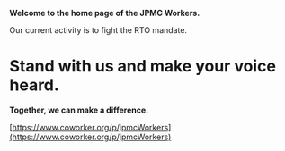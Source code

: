 **Welcome to the home page of the JPMC Workers.**

Our current activity is to fight the RTO mandate.

# Stand with us and make your voice heard.

**Together, we can make a difference.**

[https://www.coworker.org/p/jpmcWorkers](https://www.coworker.org/p/jpmcWorkers)


